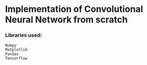 # Implementation of Convolutional Neural Network from scratch

### Libraries used:
`Numpy` <br>
`Matplotlib` <br>
`Pandas` <br>
`Tensorflow` <br>
